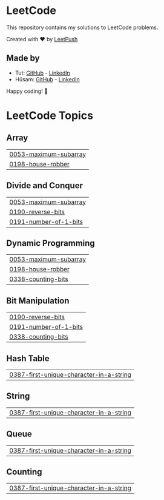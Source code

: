 # LeetCode

This repository contains my solutions to LeetCode problems.

Created with :heart: by [LeetPush](https://github.com/husamahmud/LeetPush)

 ## Made by 
 - Tut: [GitHub](https://github.com/TutTrue) - [LinkedIn](https://www.linkedin.com/in/mahmoud-hamdy-8b6825245/)
 - Hüsam: [GitHub](https://github.com/husamahmud) - [LinkedIn](https://www.linkedin.com/in/husamahmud/)

 Happy coding! 🚀
<!---LeetCode Topics Start-->
# LeetCode Topics
## Array
|  |
| ------- |
| [0053-maximum-subarray](https://github.com/usaidhahamed1011/Leetcode-Problems/tree/master/0053-maximum-subarray) |
| [0198-house-robber](https://github.com/usaidhahamed1011/Leetcode-Problems/tree/master/0198-house-robber) |
## Divide and Conquer
|  |
| ------- |
| [0053-maximum-subarray](https://github.com/usaidhahamed1011/Leetcode-Problems/tree/master/0053-maximum-subarray) |
| [0190-reverse-bits](https://github.com/usaidhahamed1011/Leetcode-Problems/tree/master/0190-reverse-bits) |
| [0191-number-of-1-bits](https://github.com/usaidhahamed1011/Leetcode-Problems/tree/master/0191-number-of-1-bits) |
## Dynamic Programming
|  |
| ------- |
| [0053-maximum-subarray](https://github.com/usaidhahamed1011/Leetcode-Problems/tree/master/0053-maximum-subarray) |
| [0198-house-robber](https://github.com/usaidhahamed1011/Leetcode-Problems/tree/master/0198-house-robber) |
| [0338-counting-bits](https://github.com/usaidhahamed1011/Leetcode-Problems/tree/master/0338-counting-bits) |
## Bit Manipulation
|  |
| ------- |
| [0190-reverse-bits](https://github.com/usaidhahamed1011/Leetcode-Problems/tree/master/0190-reverse-bits) |
| [0191-number-of-1-bits](https://github.com/usaidhahamed1011/Leetcode-Problems/tree/master/0191-number-of-1-bits) |
| [0338-counting-bits](https://github.com/usaidhahamed1011/Leetcode-Problems/tree/master/0338-counting-bits) |
## Hash Table
|  |
| ------- |
| [0387-first-unique-character-in-a-string](https://github.com/usaidhahamed1011/Leetcode-Problems/tree/master/0387-first-unique-character-in-a-string) |
## String
|  |
| ------- |
| [0387-first-unique-character-in-a-string](https://github.com/usaidhahamed1011/Leetcode-Problems/tree/master/0387-first-unique-character-in-a-string) |
## Queue
|  |
| ------- |
| [0387-first-unique-character-in-a-string](https://github.com/usaidhahamed1011/Leetcode-Problems/tree/master/0387-first-unique-character-in-a-string) |
## Counting
|  |
| ------- |
| [0387-first-unique-character-in-a-string](https://github.com/usaidhahamed1011/Leetcode-Problems/tree/master/0387-first-unique-character-in-a-string) |
<!---LeetCode Topics End-->